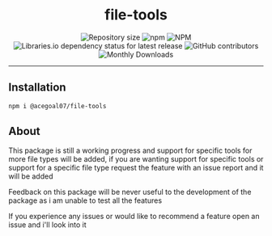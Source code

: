 <h1 align="center">file-tools</h1>
<div align="center">
   <img alt="Repository size" src="https://img.shields.io/github/repo-size/acegoal07/file-tools">
   <img alt="npm" src="https://img.shields.io/npm/v/@acegoal07/file-tools/latest">
   <img alt="NPM" src="https://img.shields.io/npm/l/@acegoal07/file-tools">
   <img alt="Libraries.io dependency status for latest release" src="https://img.shields.io/github/issues-raw/acegoal07/file-tools">
   <img alt="GitHub contributors" src="https://img.shields.io/github/contributors/acegoal07/file-tools">
   <img alt="Monthly Downloads" src="https://img.shields.io/npm/dm/@acegoal07/file-tools">
</div>

---

## Installation
```sh
npm i @acegoal07/file-tools
```

## About
This package is still a working progress and support for specific tools for more file types will be added, if you are wanting support for specific tools or support for a specific file type request the feature with an issue report and it will be added

Feedback on this package will be never useful to the development of the package as i am unable to test all the features

If you experience any issues or would like to recommend a feature open an issue and i'll look into it